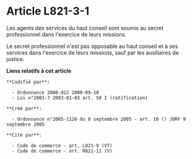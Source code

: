 # Article L821-3-1

Les agents des services du haut conseil sont soumis au secret professionnel dans l'exercice de leurs missions.

Le secret professionnel n'est pas opposable au haut conseil et à ses services dans l'exercice de leurs missions, sauf par les
auxiliaires de justice.

**Liens relatifs à cet article**

	**Codifié par**:

	  - Ordonnance 2000-912 2000-09-18
	  - Loi n°2003-7 2003-01-03 art. 50 I (ratification)

	**Créé par**:

	  - Ordonnance n°2005-1126 du 8 septembre 2005 - art. 10 () JORF 9 septembre 2005

	**Cité par**:

	  - Code de commerce - art. L821-9 (VT)
	  - Code de commerce - art. R821-11 (V)

